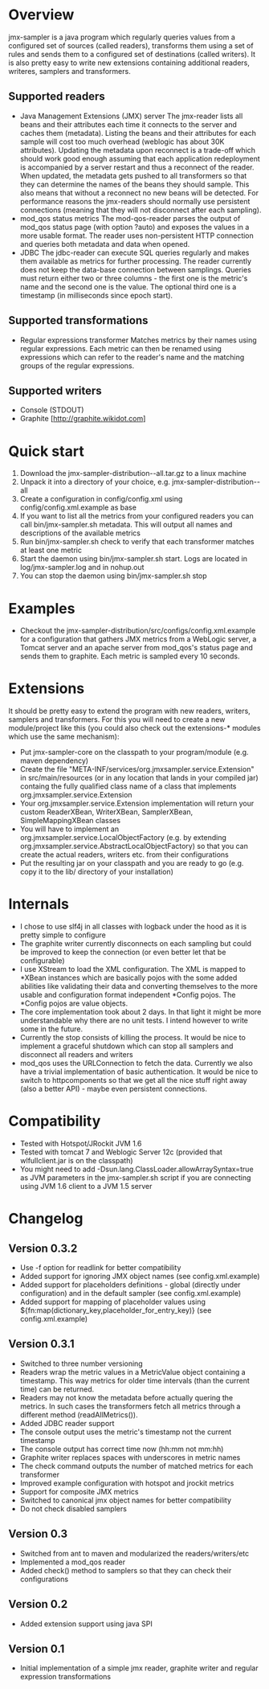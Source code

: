 Overview
========
jmx-sampler is a java program which regularly queries values from a configured set of sources (called readers), transforms them using a set of rules and sends them to a configured set of destinations (called writers). 
It is also pretty easy to write new extensions containing additional readers, writeres, samplers and transformers.

Supported readers
-----------------
* Java Management Extensions (JMX) server
The jmx-reader lists all beans and their attributes each time it connects to the server and caches them (metadata). Listing the beans and their attributes for each sample will cost too much overhead (weblogic has about 30K attributes). Updating the metadata upon reconnect is a trade-off which should work good enough assuming that each application redeployment is accompanied by a server restart and thus a reconnect of the reader. When updated, the metadata gets pushed to all transformers so that they can determine the names of the beans they should sample. This also means that without a reconnect no new beans will be detected. For performance reasons the jmx-readers should normally use persistent connections (meaning that they will not disconnect after each sampling).
* mod_qos status metrics
The mod-qos-reader parses the output of mod_qos status page (with option ?auto) and exposes the values in a more usable format. The reader uses non-persistent HTTP connection and queries both metadata and data when opened.
* JDBC
The jdbc-reader can execute SQL queries regularly and makes them available as metrics for further processing. The reader currently does not keep the data-base connection between samplings. Queries must return either two or three columns - the first one is the metric's name and the second one is the value. The optional third one is a timestamp (in milliseconds since epoch start).

Supported transformations
-------------------------
* Regular expressions transformer
Matches metrics by their names using regular expressions. Each metric can then be renamed using expressions which can refer to the reader's name and the matching groups of the regular expressions.

Supported writers
-----------------
* Console (STDOUT)
* Graphite [http://graphite.wikidot.com]

Quick start
===========
1. Download the jmx-sampler-distribution-<version>-all.tar.gz to a linux machine
2. Unpack it into a directory of your choice, e.g. jmx-sampler-distribution-<version>-all
3. Create a configuration in config/config.xml using config/config.xml.example as base
4. If you want to list all the metrics from your configured readers you can call bin/jmx-sampler.sh metadata. This will output all names and descriptions of the available metrics
5. Run bin/jmx-sampler.sh check to verify that each transformer matches at least one metric
6. Start the daemon using bin/jmx-sampler.sh start. Logs are located in log/jmx-sampler.log and in nohup.out
7. You can stop the daemon using bin/jmx-sampler.sh stop

Examples
========
* Checkout the jmx-sampler-distribution/src/configs/config.xml.example for a configuration that gathers JMX metrics from a WebLogic server, a Tomcat server and an apache server from mod_qos's status page and sends them to graphite. Each metric is sampled every 10 seconds.

Extensions
==========
It should be pretty easy to extend the program with new readers, writers, samplers and transformers. For this you will need to create a new module/project like this (you could also check out the extensions-* modules which use the same mechanism):
* Put jmx-sampler-core on the classpath to your program/module (e.g. maven dependency)
* Create the file "META-INF/services/org.jmxsampler.service.Extension" in src/main/resources (or in any location that lands in your compiled jar) containg the fully qualified class name of a class that implements org.jmxsampler.service.Extension
* Your org.jmxsampler.service.Extension implementation will return your custom ReaderXBean, WriterXBean, SamplerXBean, SimpleMappingXBean classes
* You will have to implement an org.jmxsampler.service.LocalObjectFactory (e.g. by extending org.jmxsampler.service.AbstractLocalObjectFactory) so that you can create the actual readers, writers etc. from their configurations
* Put the resulting jar on your classpath and you are ready to go (e.g. copy it to the lib/ directory of your installation)

Internals
=========
* I chose to use slf4j in all classes with logback under the hood as it is pretty simple to configure
* The graphite writer currently disconnects on each sampling but could be improved to keep the connection (or even better let that be configurable)
* I use XStream to load the XML configuration. The XML is mapped to *XBean instances which are basically pojos with the some added abilities like validating their data and converting themselves to the more usable and configuration format independent *Config pojos. The *Config pojos are value objects.
* The core implementation took about 2 days. In that light it might be more understandable why there are no unit tests. I intend however to write some in the future.
* Currently the stop consists of killing the process. It would be nice to implement a graceful shutdown which can stop all samplers and disconnect all readers and writers
* mod_qos uses the URLConnection to fetch the data. Currently we also have a trivial implementation of basic authentication. It would be nice to switch to httpcomponents so that we get all the nice stuff right away (also a better API) - maybe even persistent connections.

Compatibility
=============
* Tested with Hotspot/JRockit JVM 1.6
* Tested with tomcat 7 and Weblogic Server 12c (provided that wlfullclient.jar is on the classpath)
* You might need to add -Dsun.lang.ClassLoader.allowArraySyntax=true as JVM parameters in the jmx-sampler.sh script if you are connecting using JVM 1.6 client to a JVM 1.5 server

Changelog
=========

Version 0.3.2
-------------
* Use -f option for readlink for better compatibility
* Added support for ignoring JMX object names (see config.xml.example)
* Added support for placeholders definitions - global (directly under configuration) and in the default sampler (see config.xml.example)
* Added support for mapping of placeholder values using ${fn:map(dictionary_key,placeholder_for_entry_key)} (see config.xml.example) 

Version 0.3.1
-------------
* Switched to three number versioning
* Readers wrap the metric values in a MetricValue object containing a timestamp. This way metrics for older time intervals (than the current time) can be returned.
* Readers may not know the metadata before actually quering the metrics. In such cases the transformers fetch all metrics through a different method (readAllMetrics()).
* Added JDBC reader support
* The console output uses the metric's timestamp not the current timestamp
* The console output has correct time now (hh:mm not mm:hh)
* Graphite writer replaces spaces with underscores in metric names
* The check command outputs the number of matched metrics for each transformer
* Improved example configuration with hotspot and jrockit metrics
* Support for composite JMX metrics
* Switched to canonical jmx object names for better compatibility
* Do not check disabled samplers

Version 0.3
-----------
* Switched from ant to maven and modularized the readers/writers/etc
* Implemented a mod_qos reader
* Added check() method to samplers so that they can check their configurations

Version 0.2
-----------
* Added extension support using java SPI

Version 0.1
-----------
* Initial implementation of a simple jmx reader, graphite writer and regular expression transformations
